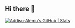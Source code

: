 ## Hi there 👋

<!--
**Addisu-Alemu/Addisu-Alemu** is a ✨ _special_ ✨ repository because its `README.md` (this file) appears on your GitHub profile.

Here are some ideas to get you started:

- 🔭 I’m currently working on ...
- 🌱 I’m currently learning ...
- 👯 I’m looking to collaborate on ...
- 🤔 I’m looking for help with ...
- 💬 Ask me about ...
- 📫 How to reach me: ...
- ⚡ Fun fact: ...
-->
[![Addisu-Alemu's GitHub | Stats](https://stats.quira.sh/Addisu-Alemu/github?theme=dark)](https://quira.sh?utm_source=widgets&utm_campaign=Addisu-Alemu)
